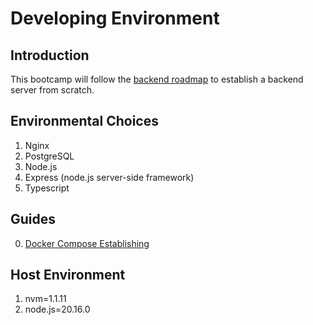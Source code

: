 # Developing Environment

## Introduction
This bootcamp will follow the [backend roadmap](https://roadmap.sh/backend) to establish a backend server from scratch.

## Environmental Choices
1. Nginx
2. PostgreSQL
3. Node.js
4. Express (node.js server-side framework)
5. Typescript

## Guides
0. [Docker Compose Establishing](./guides/00_docker_compose_establishing.md)

## Host Environment
1. nvm=1.1.11
2. node.js=20.16.0
